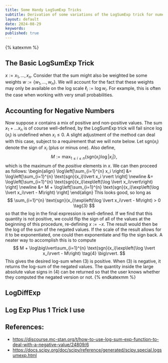 ```yaml
---
title: Some Handy LogSumExp Tricks
subtitle: Derivation of some variations of the LogSumExp trick for numerically stable averaging.
layout: default
date: 2024-08-29
keywords:
published: true
---
```


{% katexmm %}
## The Basic LogSumExp Trick
$x := {x_1, \dots, x_n}$. Consider that the sum might also be weighted be some
weights $w := \{w_1, \dots, w_n\}$. We will account for the fact that these
weights may only be available on the log scale $\ell_i := \log w_i$. For example,
this is often the case when working with very small probabilities.

## Accounting for Negative Numbers
Now suppose $x$ contains a mix of positive and non-positive values. The sum
$x_1 + \dots x_n$ is of course well-defined, by the LogSumExp trick will fail
since $\log(x_i)$ is undefined when $x_i \leq 0$. A slight adjustment of the
method can deal with this case, subject to a requirement that we will note below.
Let $\text{sgn}(x_i)$ denote the sign of
$x_i$ (plus or minus one). Also define,
$$
M := \text{max}_{1 \leq i \leq n} \left\{\text{sgn}(x_i) \log\lvert x_i\rvert \right\},
$$
which is the maximum of the *positive* elements in $x$.
We can then proceed as follows:
\begin{align}
\log\left[\sum_{i=1}^{n} x_i \right]
&= \log\left[\sum_{i=1}^{n} \text{sgn}(x_i)\lvert x_i \rvert \right] \newline
&= \log\left[\sum_{i=1}^{n} \text{sgn}(x_i)\exp\left(\log \lvert x_i\rvert\right) \right] \newline
&= M + \log\left[\sum_{i=1}^{n} \text{sgn}(x_i)\exp\left(\log \lvert x_i\rvert - M\right) \right]
\end{align}
This looks good, so long as
$$
\sum_{i=1}^{n} \text{sgn}(x_i)\exp\left(\log \lvert x_i\rvert - M\right) > 0 \tag{3}
$$
so that the log in the final expression is well-defined. If we find that this quantity
is not positive, we could flip the sign of all of the values at the beginning of
this procedure, re-defining $x := -x$. The result would then be the log of the
sum of the negated values. If the scale of the result allows for it to be exponentiated,
one could then exponentiate and flip the sign back. A neater way to accomplish this is
to compute
$$
M + \log\big\lvert\sum_{i=1}^{n} \text{sgn}(x_i)\exp\left(\log \lvert x_i\rvert - M\right) \tag{4} \big\rvert.
$$
This gives the desired log-sum when (3) is positive. When (3) is negative, it returns
the log-sum of the negated values. The quantity inside the large absolute value
signs in (4) can be returned so that the user knows whether they computed the negated
version or not.
{% endkatexmm %}

## LogDiffExp

## Log Exp Plus 1 Trick I use


## References:
- https://discourse.mc-stan.org/t/how-to-use-log-sum-exp-function-to-deal-with-a-negative-value/24809/6
- https://docs.scipy.org/doc/scipy/reference/generated/scipy.special.logsumexp.html
